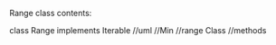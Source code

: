 Range class contents:

class Range implements Iterable<Integer> 
    //uml
    //Min
    //range Class
    //methods
    
